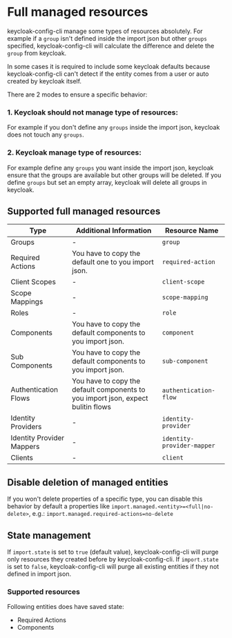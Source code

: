 # Full managed resources

keycloak-config-cli manage some types of resources absolutely. For example if a `group` isn't defined
inside the import json but other `groups` specified, keycloak-config-cli will calculate the
difference and delete the `group` from keycloak.

In some cases it is required to include some keycloak defaults because keycloak-config-cli can't
detect if the entity comes from a user or auto created by keycloak itself.

There are 2 modes to ensure a specific behavior:

### 1. Keycloak should not manage type of resources:

For example if you don't define any `groups` inside the import json, keycloak does not touch any `groups`.

### 2. Keycloak manage type of resources:

For example define any `groups` you want inside the import json, keycloak ensure that the groups are available but other
groups will be deleted. If you define `groups` but set an empty array, keycloak will delete all groups in keycloak.

## Supported full managed resources

| Type                      | Additional Information                                                           | Resource Name              |
| ------------------------- | -------------------------------------------------------------------------------- | -------------------------- |
| Groups                    | -                                                                                | `group`                    |
| Required Actions          | You have to copy the default one to you import json.                             | `required-action`          |
| Client Scopes             | -                                                                                | `client-scope`             |
| Scope Mappings            | -                                                                                | `scope-mapping`            |
| Roles                     | -                                                                                | `role`                     |
| Components                | You have to copy the default components to you import json.                      | `component`                |
| Sub Components            | You have to copy the default components to you import json.                      | `sub-component`            |
| Authentication Flows      | You have to copy the default components to you import json, expect bulitin flows | `authentication-flow`      |
| Identity Providers        | -                                                                                | `identity-provider`        |
| Identity Provider Mappers | -                                                                                | `identity-provider-mapper` |
| Clients                   | -                                                                                | `client`                   |

## Disable deletion of managed entities

If you won't delete properties of a specific type, you can disable this behavior by default a properties like `import.managed.<entity>=<full|no-delete>`, e.g.:
`import.managed.required-actions=no-delete`

## State management

If `import.state` is set to `true` (default value), keycloak-config-cli will purge only resources they created before by keycloak-config-cli.
If `import.state` is set to `false`, keycloak-config-cli will purge all existing entities if they not defined in import json.

### Supported resources

Following entities does have saved state:

- Required Actions
- Components
